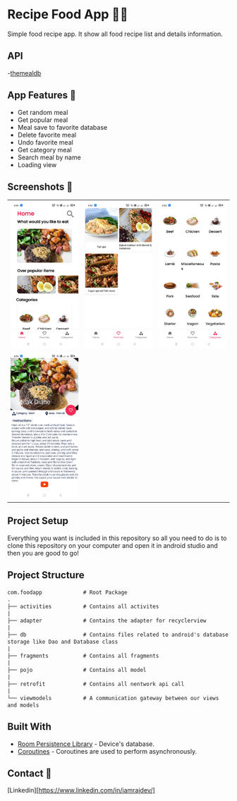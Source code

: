 
# Recipe Food App :man_cook:
Simple food recipe app. It show all food recipe list and details information.

## API
-[themealdb](https://www.themealdb.com/)

## App Features :dart:

- Get random meal
- Get popular meal
- Meal save to favorite database
- Delete favorite meal
- Undo favorite meal
- Get category meal
- Search meal by name
- Loading view

## Screenshots 📸

|                                  |                                  |                                  |
|----------------------------------|----------------------------------|----------------------------------|
| ![](screenshot/screenshot_1.jpg) | ![](screenshot/screenshot_2.jpg) | ![](screenshot/screenshot_3.jpg) |
| ![](screenshot/screenshot_4.jpg) |      


## Project Setup
Everything you want is included in this repository so all you need to do is to clone this repository on your computer and open it in android studio and then you are good to go!


## Project Structure

    com.foodapp             # Root Package
    .
    ├── activities          # Contains all activites
    |
    ├── adapter             # Contains the adapter for recyclerview
    |
    ├── db                  # Contains files related to android's database storage like Dao and Database class
    |
    ├── fragments           # Contains all fragments 
    |
    ├── pojo                # Contains all model
    |
    ├── retrofit            # Contains all nentwork api call
    |
    └── viewmodels          # A communication gateway between our views and models 


## Built With
* [Room Persistence Library](https://developer.android.com/training/data-storage/room) - Device's database.
* [Coroutines](https://developer.android.com/kotlin/coroutines) - Coroutines are used to perform asynchronously.

## Contact :link:
[Linkedin][https://www.linkedin.com/in/iamrajdev/]

